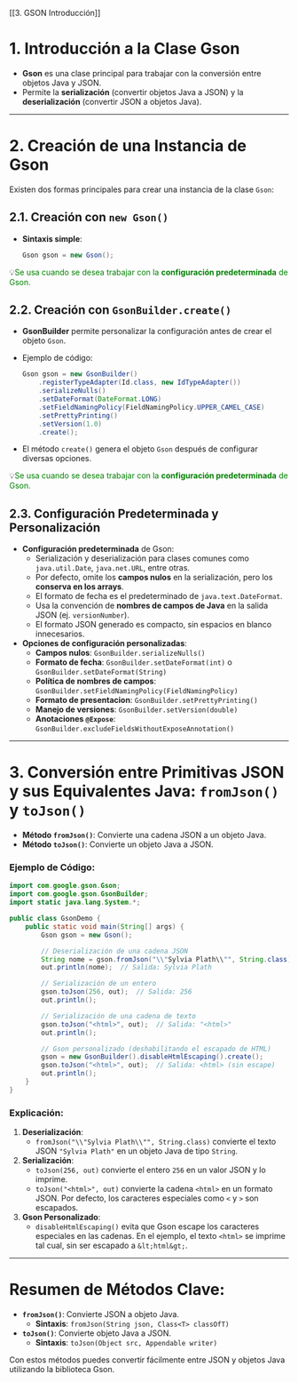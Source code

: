 [[3. GSON Introducción]]
# **1. Introducción a la Clase Gson**

- **Gson** es una clase principal para trabajar con la conversión entre objetos Java y JSON.
- Permite la **serialización** (convertir objetos Java a JSON) y la **deserialización** (convertir JSON a objetos Java).

---

# **2. Creación de una Instancia de Gson**

Existen dos formas principales para crear una instancia de la clase `Gson`:

## **2.1. Creación con `new Gson()`**

- **Sintaxis simple**:
    
    ```java
    Gson gson = new Gson();
    ```
    


💡<span style="color:green">Se usa cuando se desea trabajar con la **configuración predeterminada** de Gson.</span>


## **2.2. Creación con `GsonBuilder.create()`**

- **GsonBuilder** permite personalizar la configuración antes de crear el objeto `Gson`.
    
- Ejemplo de código:
    
    ```java
    Gson gson = new GsonBuilder()
        .registerTypeAdapter(Id.class, new IdTypeAdapter())
        .serializeNulls()
        .setDateFormat(DateFormat.LONG)
        .setFieldNamingPolicy(FieldNamingPolicy.UPPER_CAMEL_CASE)
        .setPrettyPrinting()
        .setVersion(1.0)
        .create();
    ```
    
- El método `create()` genera el objeto `Gson` después de configurar diversas opciones.
    

💡<span style="color:green">Se usa cuando se desea trabajar con la **configuración predeterminada** de Gson.</span>

## **2.3. Configuración Predeterminada y Personalización**

- **Configuración predeterminada** de Gson:
    - Serialización y deserialización para clases comunes como `java.util.Date`, `java.net.URL`, entre otras.
    - Por defecto, omite los **campos nulos** en la serialización, pero los **conserva en los arrays**.
    - El formato de fecha es el predeterminado de `java.text.DateFormat`.
    - Usa la convención de **nombres de campos de Java** en la salida JSON (ej. `versionNumber`).
    - El formato JSON generado es compacto, sin espacios en blanco innecesarios.
- **Opciones de configuración personalizadas**:
    - **Campos nulos**: `GsonBuilder.serializeNulls()`
    - **Formato de fecha**: `GsonBuilder.setDateFormat(int)` o `GsonBuilder.setDateFormat(String)`
    - **Política de nombres de campos**: `GsonBuilder.setFieldNamingPolicy(FieldNamingPolicy)`
    - **Formato de presentacion**: `GsonBuilder.setPrettyPrinting()`
    - **Manejo de versiones**: `GsonBuilder.setVersion(double)`
    - **Anotaciones `@Expose`**: `GsonBuilder.excludeFieldsWithoutExposeAnnotation()`

---

# **3. Conversión entre Primitivas JSON y sus Equivalentes Java: `fromJson()` y `toJson()`**

- **Método `fromJson()`**: Convierte una cadena JSON a un objeto Java.
- **Método `toJson()`**: Convierte un objeto Java a JSON.

### **Ejemplo de Código:**

```java
import com.google.gson.Gson;
import com.google.gson.GsonBuilder;
import static java.lang.System.*;

public class GsonDemo {
    public static void main(String[] args) {
        Gson gson = new Gson();

        // Deserialización de una cadena JSON
        String nome = gson.fromJson("\\"Sylvia Plath\\"", String.class);
        out.println(nome);  // Salida: Sylvia Plath

        // Serialización de un entero
        gson.toJson(256, out);  // Salida: 256
        out.println();

        // Serialización de una cadena de texto
        gson.toJson("<html>", out);  // Salida: "<html>"
        out.println();

        // Gson personalizado (deshabilitando el escapado de HTML)
        gson = new GsonBuilder().disableHtmlEscaping().create();
        gson.toJson("<html>", out);  // Salida: <html> (sin escape)
        out.println();
    }
}
```

### **Explicación**:

1. **Deserialización**:
    - `fromJson("\\"Sylvia Plath\\"", String.class)` convierte el texto JSON `"Sylvia Plath"` en un objeto Java de tipo `String`.
2. **Serialización**:
    - `toJson(256, out)` convierte el entero `256` en un valor JSON y lo imprime.
    - `toJson("<html>", out)` convierte la cadena `<html>` en un formato JSON. Por defecto, los caracteres especiales como `<` y `>` son escapados.
3. **Gson Personalizado**:
    - `disableHtmlEscaping()` evita que Gson escape los caracteres especiales en las cadenas. En el ejemplo, el texto `<html>` se imprime tal cual, sin ser escapado a `&lt;html&gt;`.

---

# **Resumen de Métodos Clave**:

- **`fromJson()`**: Convierte JSON a objeto Java.
    - **Sintaxis**: `fromJson(String json, Class<T> classOfT)`
- **`toJson()`**: Convierte objeto Java a JSON.
    - **Sintaxis**: `toJson(Object src, Appendable writer)`

Con estos métodos puedes convertir fácilmente entre JSON y objetos Java utilizando la biblioteca Gson.